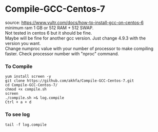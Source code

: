 # Compile-GCC-Centos-7<br>
source: https://www.vultr.com/docs/how-to-install-gcc-on-centos-6<br>
minimum ram 1 GB or 512 RAM + 512 SWAP.<br>
Not tested in centos 6 but it should be fine.<br>
Maybe will be fine for another gcc version. Just change 4.9.3 with the version you want.<br>
Change numproc value with your number of processor to make compiling faster. Check processor number with "nproc" command.<br>

### To Compile<br>
```
yum install screen -y
git clone https://github.com/akhfa/Compile-GCC-Centos-7.git
cd Compile-GCC-Centos-7/
chmod +x compile.sh
screen
./compile.sh >& log.compile
Ctrl + a + d
```
### To see log<br>
```
tail -f log.compile
```
